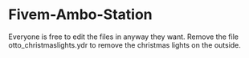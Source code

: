 # Fivem-Ambo-Station
Everyone is free to edit the files in anyway they want. Remove the file otto_christmaslights.ydr to remove the christmas lights on the outside.
